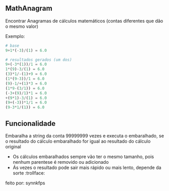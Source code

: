 ## MathAnagram
Encontrar Anagramas de cálculos matemáticos (contas diferentes que dão o mesmo valor)

Exemplo:
```py
# base
9+1*(-3)/(1) = 6.0 

# resultados gerados (um dos)
9+(-3*(1))/1 = 6.0
1*(9)-3/(1) = 6.0
(3)*1/-(1)+9 = 6.0
(1*(9-3))/1 = 6.0
(9)-1/+(1)*3 = 6.0
(1*9-(3/1)) = 6.0
(-3+(9)/1)*1 = 6.0
+(9*1)-3/(1) = 6.0
(9+(-3))*1/1 = 6.0
(9-3*1/(1)) = 6.0
```

## Funcionalidade
Embaralha a string da conta 99999999 vezes e executa o embaralhado, se o resultado do cálculo embaralhado for igual ao resultado do cálculo original 
- Os cálculos embaralhados sempre vão ter o mesmo tamanho, pois nenhum parentese é removido ou adicionado
- Ás vezes o resultado pode sair mais rápido ou mais lento, depende da sorte :trollface:

feito por: synnkfps
